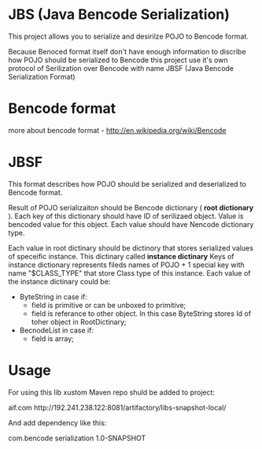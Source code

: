 JBS (Java Bencode Serialization)
=======

This project allows you to serialize and desirilze POJO to Bencode format. 

Because Benoced format itself don't have enough information to discribe how POJO should be serialized to Bencode this project use it's own protocol of Serilization over Bencode with name JBSF (Java Bencode Serialization Format)

Bencode format
=======
more about bencode format - http://en.wikipedia.org/wiki/Bencode

JBSF
=======
This format describes how POJO should be serialized and deserialized to Bencode format.

Result of POJO serializaiton should be Bencode dictionary ( __root dictionary__ ). Each key of this dictionary should have ID of serilizaed object. Value is bencoded value for this object. Each value should have Nencode dictionary type.

Each value in root dictinary should be dictinory that stores serialized values of speceific instance. This dictinary called __instance dictinary__
Keys of instance dictionary represents fileds names of POJO + 1 special key with name "$CLASS_TYPE" that store Class type of this instance. 
Each value of the instance dictinary could be:
* ByteString in case if:
  * field is primitive or can be unboxed to primitive;
  * field is referance to other object. In this case ByteString stores Id of toher object in RootDictinary;
* BecnodeList in case if:
  * field is array;
  
Usage
=======
For using this lib xustom Maven repo shuld be added to project:

   <repositories>
        <repository>
            <id>aif.com</id>
            <url>http://192.241.238.122:8081/artifactory/libs-snapshot-local/</url>
        </repository>
    </repositories>

And add dependency like this:

<dependency>
    <groupId>com.bencode</groupId>
    <artifactId>serialization</artifactId>
    <version>1.0-SNAPSHOT</version>
</dependency>


